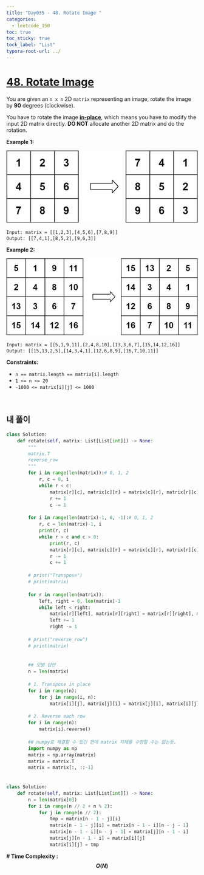 ```yaml
---
title: "Day035 - 48. Rotate Image "
categories:
  - leetcode_150
toc: true
toc_sticky: true
tock_label: "List"
typora-root-url: ../
---
```


# [48. Rotate Image](https://leetcode.com/problems/rotate-image/)

You are given an `n x n` 2D `matrix` representing an image, rotate the image by **90** degrees (clockwise).

You have to rotate the image [**in-place**](https://en.wikipedia.org/wiki/In-place_algorithm), which means you have to modify the input 2D matrix directly. **DO NOT** allocate another 2D matrix and do the rotation.

 

**Example 1:**

![img](/../assets/images/2024-10-24-Leetcode150_Day035/mat1.jpg)

```
Input: matrix = [[1,2,3],[4,5,6],[7,8,9]]
Output: [[7,4,1],[8,5,2],[9,6,3]]
```

**Example 2:**

![img](/../assets/images/2024-10-24-Leetcode150_Day035/mat2.jpg)

```
Input: matrix = [[5,1,9,11],[2,4,8,10],[13,3,6,7],[15,14,12,16]]
Output: [[15,13,2,5],[14,3,4,1],[12,6,8,9],[16,7,10,11]]
```

 

**Constraints:**

- `n == matrix.length == matrix[i].length`
- `1 <= n <= 20`
- `-1000 <= matrix[i][j] <= 1000`

<br>

## **내 풀이**

```python
class Solution:
    def rotate(self, matrix: List[List[int]]) -> None:
        """
        matrix.T
        reverse_row
        """
        for i in range(len(matrix)):# 0, 1, 2
            r, c = 0, i
            while r < c:
                matrix[r][c], matrix[c][r] = matrix[c][r], matrix[r][c]
                r += 1
                c -= 1

        for i in range(len(matrix)-1, 0, -1):# 0, 1, 2
            r, c = len(matrix)-1, i
            print(r, c)
            while r > c and c > 0:
                print(r, c)
                matrix[r][c], matrix[c][r] = matrix[c][r], matrix[r][c]
                r -= 1
                c += 1

        # print("Transpose")
        # print(matrix)
        
        for r in range(len(matrix)):
            left, right = 0, len(matrix)-1
            while left < right:
                matrix[r][left], matrix[r][right] = matrix[r][right], matrix[r][left]
                left += 1
                right -= 1
        
        # print("reverse_row")
        # print(matrix)


        ## 모범 답안
        n = len(matrix)
    
        # 1. Transpose in place
        for i in range(n):
            for j in range(i, n):
                matrix[i][j], matrix[j][i] = matrix[j][i], matrix[i][j]
       
        # 2. Reverse each row
        for i in range(n):
            matrix[i].reverse()

        ## numpy로 해결할 수 있긴 한데 matrix 자체를 수정할 수는 없는듯.
        import numpy as np
        matrix = np.array(matrix)
        matrix = matrix.T
        matrix = matrix[:, ::-1]


class Solution:
    def rotate(self, matrix: List[List[int]]) -> None:
        n = len(matrix[0])
        for i in range(n // 2 + n % 2):
            for j in range(n // 2):
                tmp = matrix[n - 1 - j][i]
                matrix[n - 1 - j][i] = matrix[n - 1 - i][n - j - 1]
                matrix[n - 1 - i][n - j - 1] = matrix[j][n - 1 - i]
                matrix[j][n - 1 - i] = matrix[i][j]
                matrix[i][j] = tmp
```




**\# Time Complexity  : $$O(N)$$** 

<br>
